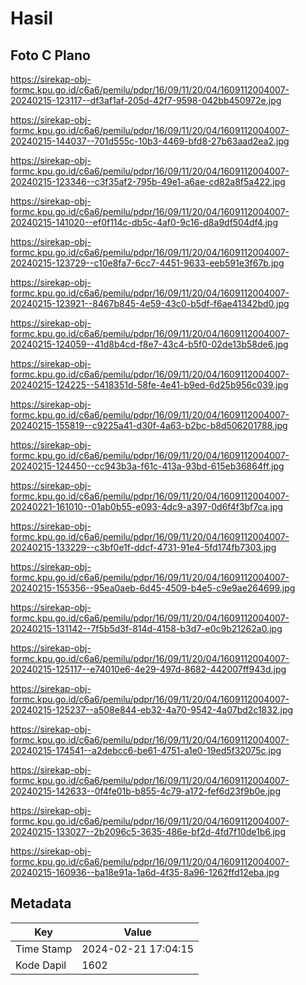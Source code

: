 # Hasil

## Foto C Plano

https://sirekap-obj-formc.kpu.go.id/c6a6/pemilu/pdpr/16/09/11/20/04/1609112004007-20240215-123117--df3af1af-205d-42f7-9598-042bb450972e.jpg

https://sirekap-obj-formc.kpu.go.id/c6a6/pemilu/pdpr/16/09/11/20/04/1609112004007-20240215-144037--701d555c-10b3-4469-bfd8-27b63aad2ea2.jpg

https://sirekap-obj-formc.kpu.go.id/c6a6/pemilu/pdpr/16/09/11/20/04/1609112004007-20240215-123346--c3f35af2-795b-49e1-a6ae-cd82a8f5a422.jpg

https://sirekap-obj-formc.kpu.go.id/c6a6/pemilu/pdpr/16/09/11/20/04/1609112004007-20240215-141020--ef0f114c-db5c-4af0-9c16-d8a9df504df4.jpg

https://sirekap-obj-formc.kpu.go.id/c6a6/pemilu/pdpr/16/09/11/20/04/1609112004007-20240215-123729--c10e8fa7-6cc7-4451-9633-eeb591e3f67b.jpg

https://sirekap-obj-formc.kpu.go.id/c6a6/pemilu/pdpr/16/09/11/20/04/1609112004007-20240215-123921--8467b845-4e59-43c0-b5df-f6ae41342bd0.jpg

https://sirekap-obj-formc.kpu.go.id/c6a6/pemilu/pdpr/16/09/11/20/04/1609112004007-20240215-124059--41d8b4cd-f8e7-43c4-b5f0-02de13b58de6.jpg

https://sirekap-obj-formc.kpu.go.id/c6a6/pemilu/pdpr/16/09/11/20/04/1609112004007-20240215-124225--5418351d-58fe-4e41-b9ed-6d25b956c039.jpg

https://sirekap-obj-formc.kpu.go.id/c6a6/pemilu/pdpr/16/09/11/20/04/1609112004007-20240215-155819--c9225a41-d30f-4a63-b2bc-b8d506201788.jpg

https://sirekap-obj-formc.kpu.go.id/c6a6/pemilu/pdpr/16/09/11/20/04/1609112004007-20240215-124450--cc943b3a-f61c-413a-93bd-615eb36864ff.jpg

https://sirekap-obj-formc.kpu.go.id/c6a6/pemilu/pdpr/16/09/11/20/04/1609112004007-20240221-161010--01ab0b55-e093-4dc9-a397-0d6f4f3bf7ca.jpg

https://sirekap-obj-formc.kpu.go.id/c6a6/pemilu/pdpr/16/09/11/20/04/1609112004007-20240215-133229--c3bf0e1f-ddcf-4731-91e4-5fd174fb7303.jpg

https://sirekap-obj-formc.kpu.go.id/c6a6/pemilu/pdpr/16/09/11/20/04/1609112004007-20240215-155356--95ea0aeb-6d45-4509-b4e5-c9e9ae264699.jpg

https://sirekap-obj-formc.kpu.go.id/c6a6/pemilu/pdpr/16/09/11/20/04/1609112004007-20240215-131142--7f5b5d3f-814d-4158-b3d7-e0c9b21262a0.jpg

https://sirekap-obj-formc.kpu.go.id/c6a6/pemilu/pdpr/16/09/11/20/04/1609112004007-20240215-125117--e74010e6-4e29-497d-8682-442007ff943d.jpg

https://sirekap-obj-formc.kpu.go.id/c6a6/pemilu/pdpr/16/09/11/20/04/1609112004007-20240215-125237--a508e844-eb32-4a70-9542-4a07bd2c1832.jpg

https://sirekap-obj-formc.kpu.go.id/c6a6/pemilu/pdpr/16/09/11/20/04/1609112004007-20240215-174541--a2debcc6-be61-4751-a1e0-19ed5f32075c.jpg

https://sirekap-obj-formc.kpu.go.id/c6a6/pemilu/pdpr/16/09/11/20/04/1609112004007-20240215-142633--0f4fe01b-b855-4c79-a172-fef6d23f9b0e.jpg

https://sirekap-obj-formc.kpu.go.id/c6a6/pemilu/pdpr/16/09/11/20/04/1609112004007-20240215-133027--2b2096c5-3635-486e-bf2d-4fd7f10de1b6.jpg

https://sirekap-obj-formc.kpu.go.id/c6a6/pemilu/pdpr/16/09/11/20/04/1609112004007-20240215-160936--ba18e91a-1a6d-4f35-8a96-1262ffd12eba.jpg


## Metadata

| Key        | Value               |
| ---------- | ------------------- |
| Time Stamp | 2024-02-21 17:04:15 |
| Kode Dapil | 1602                |



